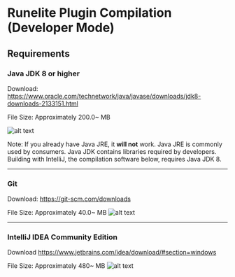 # Runelite Plugin Compilation (Developer Mode)
## Requirements
### Java JDK 8 or higher
Download: https://www.oracle.com/technetwork/java/javase/downloads/jdk8-downloads-2133151.html

File Size: Approximately 200.0~ MB

![alt text](https://www.kthisiscvpv.com/X9wLm1555022461ec3PU.png "Java 8 Download")

Note: If you already have Java JRE, it **will not** work. Java JRE is commonly used by consumers. Java JDK contains libraries required by developers. Building with IntelliJ, the compilation software below, requires Java JDK 8.

---

### Git
Download: https://git-scm.com/downloads

File Size: Approximately 40.0~ MB
![alt text](https://www.kthisiscvpv.com/Eivby1555022607jq7bM.png "Git Download")

---

### IntelliJ IDEA Community Edition
Download https://www.jetbrains.com/idea/download/#section=windows

File Size: Approximately 480~ MB
![alt text](https://www.kthisiscvpv.com/lVMg015550228076zQbW.png "IntelliJ Download")
